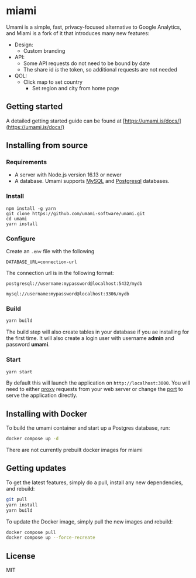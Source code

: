 # miami

Umami is a simple, fast, privacy-focused alternative to Google Analytics, and Miami is a fork of it that introduces many new features:

- Design:
  - Custom branding
- API:
  - Some API requests do not need to be bound by date
  - The share id _is_ the token, so additional requests are not needed
- QOL:
  - Click map to set country
    - Set region and city from home page

## Getting started

A detailed getting started guide can be found at [https://umami.is/docs/](https://umami.is/docs/)

## Installing from source

### Requirements

- A server with Node.js version 16.13 or newer
- A database. Umami supports [MySQL](https://www.mysql.com/) and [Postgresql](https://www.postgresql.org/) databases.

### Install

```
npm install -g yarn
git clone https://github.com/umami-software/umami.git
cd umami
yarn install
```

### Configure

Create an `.env` file with the following

```
DATABASE_URL=connection-url
```

The connection url is in the following format:

```
postgresql://username:mypassword@localhost:5432/mydb

mysql://username:mypassword@localhost:3306/mydb
```

### Build

```bash
yarn build
```

The build step will also create tables in your database if you ae installing for the first time. It will also create a login user with username **admin** and password **umami**.

### Start

```bash
yarn start
```

By default this will launch the application on `http://localhost:3000`. You will need to either
[proxy](https://docs.nginx.com/nginx/admin-guide/web-server/reverse-proxy/) requests from your web server
or change the [port](https://nextjs.org/docs/api-reference/cli#production) to serve the application directly.

## Installing with Docker

To build the umami container and start up a Postgres database, run:

```bash
docker compose up -d
```

There are not currently prebuilt docker images for miami

## Getting updates

To get the latest features, simply do a pull, install any new dependencies, and rebuild:

```bash
git pull
yarn install
yarn build
```

To update the Docker image, simply pull the new images and rebuild:

```bash
docker compose pull
docker compose up --force-recreate
```

## License

MIT
